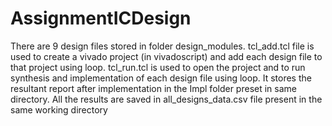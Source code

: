 # AssignmentICDesign
There are 9 design files stored in folder design_modules.
tcl_add.tcl file is used to create a vivado project (in vivadoscript) and add each design file to that project using loop.
tcl_run.tcl is used to open the project and to run synthesis and implementation of each design file using loop. It stores the resultant report after implementation in the Impl folder preset in same directory.
All the results are saved in all_designs_data.csv file present in the same working directory
